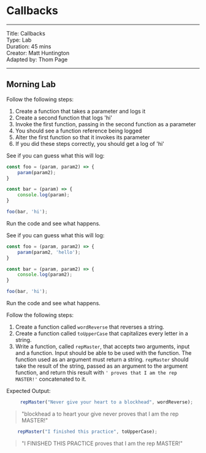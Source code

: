 
# Callbacks

---
Title: Callbacks<br>
Type: Lab <br>
Duration: 45 mins <br>
Creator: Matt Huntington<br>
Adapted by: Thom Page<br>

---

## Morning Lab

Follow the following steps:

1. Create a function that takes a parameter and logs it
1. Create a second function that logs 'hi'
1. Invoke the first function, passing in the second function as a parameter
1. You should see a function reference being logged
1. Alter the first function so that it invokes its parameter
1. If you did these steps correctly, you should get a log of 'hi'

See if you can guess what this will log:

```javascript
const foo = (param, param2) => {
    param(param2);
}

const bar = (param) => {
    console.log(param);
}

foo(bar, 'hi');
```

Run the code and see what happens.

See if you can guess what this will log:

```javascript
const foo = (param, param2) => {
    param(param2, 'hello');
}

const bar = (param, param2) => {
    console.log(param2);
}

foo(bar, 'hi');
```

Run the code and see what happens. 

Follow the following steps:

 1.  Create a function called `wordReverse` that reverses a string.
 2.  Create a function called `toUpperCase` that capitalizes every letter in a string.
 3.  Write a function, called `repMaster`, that accepts two arguments, input and a function. Input should be able to be used with the function.  The function used as an argument must return a string.  `repMaster` should take the result of the string, passed as an argument to the argument function, and return this result with `' proves that I am the rep MASTER!'` concatenated to it.  

Expected Output:  

 ```javascript
      repMaster("Never give your heart to a blockhead", wordReverse);
 ```
>    "blockhead a to heart your give never proves that I am the rep MASTER!"
  
  ```javascript
      repMaster("I finished this practice", toUpperCase);
  ```

>  "I FINISHED THIS PRACTICE proves that I am the rep MASTER!"

